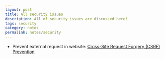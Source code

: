 ```yaml
---
layout: post
title: All security issues
description: All of security issues are discussed here!
tags: security
category: notes
permalink: notes/security
---
```


- Prevent external request in website: [Cross-Site Request Forgery (CSRF) Prevention](https://www.owasp.org/index.php/Cross-Site_Request_Forgery_(CSRF)_Prevention_Cheat_Sheet)
